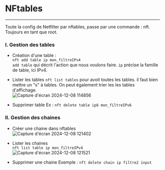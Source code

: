 # NFtables
---
Toute la config de Netfilter par nftables, passe par une commande : nft. Toujours en tant que root.  

### I. Gestion des tables
* Création d'une table :  
`nft add table ip mon_filtreIPv4`  
`add table` qui décrit l'action que nous voulons faire. `ip` précise la famille de table, ici IPv4.

* Lister les tables
`nft list tables` pour avoit toutes les tables. il faut bien mettre un "s" à tables. On peut également trier les les tables d'affichage.  
![Capture d'écran 2024-12-08 114856](https://github.com/user-attachments/assets/52849a42-e4d3-4a27-a013-b06ab58ca30a)

* Supprimer table
Ex : `nft delete table ip6 mon_filtreIPv6`

### II. Gestion des chaines  
* Créer une chaine dans nftables  
![Capture d'écran 2024-12-08 121402](https://github.com/user-attachments/assets/53ffe043-42f6-4711-b985-10bb39aad4ff)

* Lister les chaines  
`nft list table ip mon_filtreIPv4`  
![Capture d'écran 2024-12-08 121521](https://github.com/user-attachments/assets/c78f36c7-4d9f-4fb0-aab2-9a2b434dd4ba)

* Supprimer une chaine
Exemple : `nft delete chain ip filtre2 input`  
